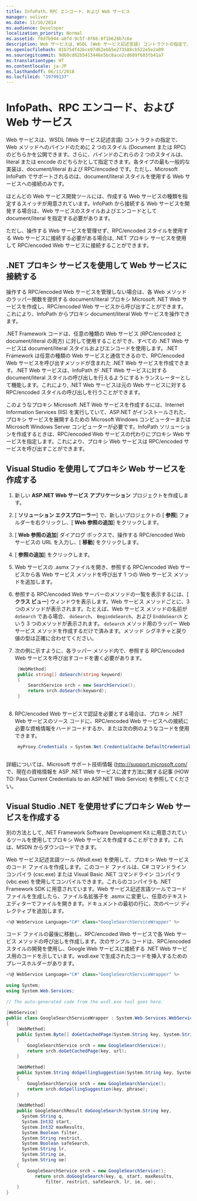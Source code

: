 ```yaml
---
title: InfoPath、RPC エンコード、および Web サービス
manager: soliver
ms.date: 11/16/2014
ms.audience: Developer
localization_priority: Normal
ms.assetid: f8d7b944-a8fd-9c5f-8f66-0f1b628b7c6e
description: Web サービスは、WSDL (Web サービス記述言語) コントラクトの指定で、Web メソッドへのバインドのために 2 つのスタイル (Document または RPC) のどちらかを公開できます。
ms.openlocfilehash: 01b75df42bce97d62ebb5e273588cb522e5e2a09
ms.sourcegitcommit: 9d60cd82b5413446e5bc8ace2cd689f683fb41a7
ms.translationtype: HT
ms.contentlocale: ja-JP
ms.lasthandoff: 06/11/2018
ms.locfileid: "19799137"
---
```

# <a name="infopath-rpc-encoding-and-web-services"></a>InfoPath、RPC エンコード、および Web サービス

Web サービスは、WSDL (Web サービス記述言語) コントラクトの指定で、Web メソッドへのバインドのために 2 つのスタイル (Document または RPC) のどちらかを公開できます。さらに、バインドのこれらの 2 つのスタイルは、literal または encode のどちらかとして指定できます。各タイプの最も一般的な実装は、document/literal および RPC/encoded です。ただし、Microsoft InfoPath でサポートされるのは、document/literal スタイルを使用する Web サービスへの接続のみです。
  
ほとんどの Web サービス開発ツールには、作成する Web サービスの種類を指定するスイッチが用意されています。InfoPath から接続する Web サービスを開発する場合は、Web サービスのスタイルおよびエンコードとして document/literal を指定する必要があります。
  
ただし、操作する Web サービスを管理せず、RPC/encoded スタイルを使用する Web サービスに接続する必要がある場合は, .NET プロキシ サービスを使用して RPC/encoded Web サービスに接続することができます。
  
## <a name="using-a-net-proxy-service-to-connect-to-a-web-service"></a>.NET プロキシ サービスを使用して Web サービスに接続する

操作する RPC/encoded Web サービスを管理しない場合は、各 Web メソッドのラッパー関数を提供する document/literal プロキシ Microsoft .NET Web サービスを作成し、RPC/encoded Web サービスから呼び出すことができます。これにより、InfoPath からプロキシ document/literal Web サービスを操作できます。
  
.NET Framework コードは、任意の種類の Web サービス (RPC/encoded と document/literal の両方) に対して使用することができ、すべての .NET Web サービスは document/literal スタイルおよびエンコードを使用します。.NET Framework は任意の種類の Web サービスと通信できるので、RPC/encoded Web サービスを呼び出すメソッドが含まれた .NET Web サービスを作成できます。.NET Web サービスは、InfoPath が .NET Web サービスに対する document/literal スタイルの呼び出しを行えるようにするトランスレーターとして機能します。これにより, .NET Web サービスは元の Web サービスに対する RPC/encoded スタイルの呼び出しを行うことができます。
  
このようなプロキシ Microsoft .NET Web サービスを作成するには、Internet Information Services (IIS) を実行していて、ASP.NET がインストールされた、プロキシ サービスを展開するための Microsoft Windows コンピューターまたは Microsoft Windows Server コンピューターが必要です。InfoPath ソリューションを作成するときは、RPC/encoded Web サービスの代わりにプロキシ Web サービスを指定します。これにより、プロキシ Web サービスは RPC/encoded サービスを呼び出すことができます。
  
## <a name="creating-a-proxy-web-service-using-visual-studio"></a>Visual Studio を使用してプロキシ Web サービスを作成する

1. 新しい **ASP.NET Web サービス アプリケーション** プロジェクトを作成します。 
    
2. [ **ソリューション エクスプローラー**] で、新しいプロジェクトの [ **参照**] フォルダーを右クリックし、[ **Web 参照の追加**] をクリックします。 
    
3. [ **Web 参照の追加**] ダイアログ ボックスで、操作する RPC/encoded Web サービスの URL を入力し、[ **移動**] をクリックします。
    
4. [ **参照の追加**] をクリックします。 
    
5. Web サービスの .asmx ファイルを開き、参照する RPC/encoded Web サービスから各 Web サービス メソッドを呼び出す 1 つの Web サービス メソッドを追加します。
    
6. 参照する RPC/encoded Web サーバーのメソッドの一覧を表示するには、[ **クラス ビュー**] ウィンドウを表示します。Web サービス メソッドごとに、3 つのメソッドが表示されます。たとえば、Web サービス メソッドの名前が  `doSearch` である場合、  `doSearch`、 `BegindoSearch`、および  `EnddoSearch` という 3 つのメソッドが表示されます。  `doSearch` メソッド用のラッパー Web サービス メソッドを作成するだけで済みます。メソッド シグネチャと戻り値の型は正確に合わせてください。 
    
7. 次の例に示すように、各ラッパー メソッド内で、参照する RPC/encoded Web サービスを呼び出すコードを書く必要があります。 
    
   ```cs
    [WebMethod] 
    public string[] doSearch(string keyword) 
    { 
        SearchService srch = new SearchService(); 
        return srch.doSearch(keyword); 
    } 
    
   ```

8. RPC/encoded Web サービスで認証を必要とする場合は、プロキシ .NET Web サービスのソース コードに、RPC/encoded Web サービスへの接続に必要な資格情報をハードコードするか、または次の例のようなコードを使用できます。 
    
   ```cs
    myProxy.Credentials = System.Net.CredentialCache.DefaultCredentials; 
    
   ```

詳細については、Microsoft サポート技術情報 (http://support.microsoft.com/ で、現在の資格情報を ASP .NET Web サービスに渡す方法に関する記事 (HOW TO: Pass Current Credentials to an ASP.NET Web Service) を参照してください。
    
## <a name="creating-a-proxy-web-service-without-visual-studio-net"></a>Visual Studio .NET を使用せずにプロキシ Web サービスを作成する

別の方法として, .NET Framework Software Development Kit に用意されているツールを使用してプロキシ Web サービスを作成することができます。これは、MSDN からダウンロードできます。
  
Web サービス記述言語ツール (Wsdl.exe) を使用して、プロキシ Web サービスのコード ファイルを作成します。このコード ファイルは、C# コマンドライン コンパイラ (csc.exe) または Visual Basic .NET コマンドライン コンパイラ (vbc.exe) を使用してコンパイルできます。これらのコンパイラも .NET Framework SDK に用意されています。Web サービス記述言語ツールでコード ファイルを生成したら、ファイル名拡張子を .asmx に変更し、任意のテキスト エディターでファイルを開きます。ドキュメントの最初の行に、次のページ ディレクティブを追加します。
  
```cs
<%@ WebService Language="C#" class="GoogleSearchServiceWrapper" %> 
```

コード ファイルの最後に移動し、RPC/encoded Web サービスで各 Web サービス メソッドの呼び出しを作成します。次のサンプル コードは、RPC/encoded スタイルの開発を使用し、Google Web サービスに接続する .NET Web サービス用のコードを示しています。wsdl.exe で生成されたコードを挿入するためのプレースホルダーがあります。
  
```cs
<%@ WebService Language="C#" class="GoogleSearchServiceWrapper" %> 
 
using System; 
using System.Web.Services; 
 
// The auto-generated code from the wsdl.exe tool goes here. 
 
[WebService] 
public class GoogleSearchServiceWrapper : System.Web.Services.WebService  
{ 
    [WebMethod] 
    public System.Byte[] doGetCachedPage(System.String key, System.String url) 
    { 
        GoogleSearchService srch = new GoogleSearchService(); 
        return srch.doGetCachedPage(key, url); 
    } 
 
    [WebMethod] 
    public System.String doSpellingSuggestion(System.String key, System.String phrase) 
    { 
        GoogleSearchService srch = new GoogleSearchService(); 
        return srch.doSpellingSuggestion(key, phrase); 
    } 
 
    [WebMethod] 
    public GoogleSearchResult doGoogleSearch(System.String key, 
      System.String q, 
      System.Int32 start, 
      System.Int32 maxResults, 
      System.Boolean filter, 
      System.String restrict, 
      System.Boolean safeSearch, 
      System.String lr, 
      System.String ie, 
      System.String oe) 
    {
        GoogleSearchService srch = new GoogleSearchService();
           return srch.doGoogleSearch(key, q, start, maxResults, 
               filter, restrict, safeSearch, lr, ie, oe); 
    } 
}
```


